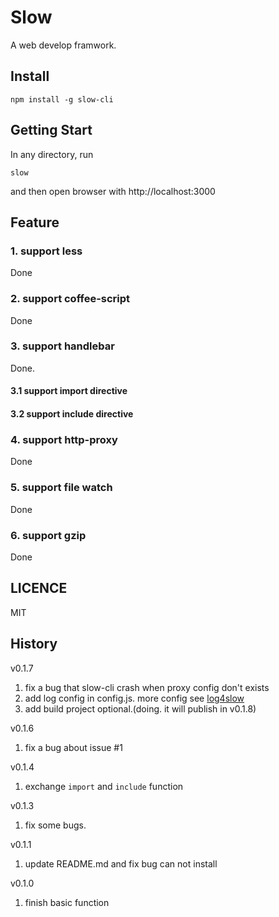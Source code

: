Slow
==============
A web develop framwork.

## Install

```
npm install -g slow-cli
```

## Getting Start

In any directory, run
```
slow
```
and then open browser with http://localhost:3000

## Feature

### 1. support less

Done

### 2. support coffee-script
 
Done

### 3. support handlebar
Done.

#### 3.1 support import directive

#### 3.2 support include directive

### 4. support http-proxy

Done

### 5. support file watch

Done

### 6. support gzip

Done


## LICENCE

  MIT

## History
v0.1.7

1. fix a bug that slow-cli crash when proxy config don't exists
2. add log config in config.js. more config see [log4slow](github.com/huyinghuan/log4slow)
3. add build project optional.(doing. it will publish in v0.1.8)

v0.1.6

1. fix a bug about issue #1

v0.1.4

1. exchange ```import``` and ```include``` function

v0.1.3

1. fix some bugs.

v0.1.1

1. update README.md and fix bug can not install 

v0.1.0

1. finish basic function
